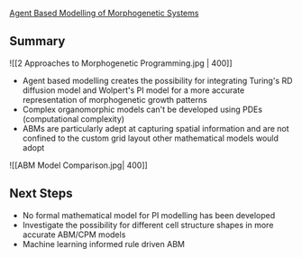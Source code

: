 
[Agent Based Modelling of Morphogenetic Systems](https://pmc.ncbi.nlm.nih.gov/articles/PMC6438454/) 
## Summary

![[2 Approaches to Morphogenetic Programming.jpg | 400]]

- Agent based modelling creates the possibility for integrating Turing's RD diffusion model and Wolpert's PI model for a more accurate representation of morphogenetic growth patterns
- Complex organomorphic models can't be developed using PDEs (computational complexity)
- ABMs are particularly adept at capturing spatial information and are not confined to the custom grid layout other mathematical models would adopt

![[ABM Model Comparison.jpg| 400]]

## Next Steps

- No formal mathematical model for PI modelling has been developed
- Investigate the possibility for different cell structure shapes in more accurate ABM/CPM models
- Machine learning informed rule driven ABM